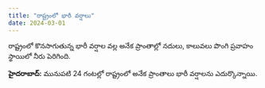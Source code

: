```yaml
---
title: "రాష్ట్రంలో భారీ వర్షాలు"
date: 2024-03-01
---
```


రాష్ట్రంలో కొనసాగుతున్న భారీ వర్షాల వల్ల అనేక ప్రాంతాల్లో నదులు, కాలువలు పొంగి ప్రవాహం స్థాయిలో నీరు పెరిగింది.

<!--more-->

**హైదరాబాద్:** మునుపటి 24 గంటల్లో రాష్ట్రంలో అనేక ప్రాంతాలు భారీ వర్షాలను ఎదుర్కొన్నాయి.
